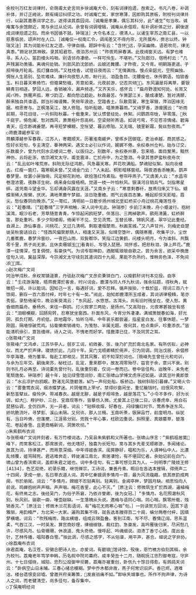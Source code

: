 <!-- { "loadSidebar": true } -->
    余校刊万红友词律时，俞荫甫太史言同乡徐诚庵大令，刻有词律拾遗，亟索之。书凡八卷，补调补体，并订正阙讹，颇有绳愆纠缪之功。时诚庵亡矣，家世寒薄，因即购其原板，附校刊词律并行，以副其嘉惠词学之志。遂得读其荔园词。［诚庵是孝廉，偶忘其科分，此“诸生”句当改。诚庵寓与余馆颇近，常与余过从论词。余曾有词调增辑，诚庵从余借观，有补调补体之分，嗣後遂成词律拾遗之刻。而余书因循不就。钟瑞注］大令名本立，德清人。以诸生宰苏之南汇县，一以慈惠临民，颂声时在人口。［诚庵仅一权南汇令，调闱差又不得内帘，无所展布，赍志以终。钟瑞又注］其为词能补红友之遗，守律自细。题辞中有云：“含怀远，孕采幽微。语若吹花，律无爽黍。”颇足状其神致。录其昭君怨，夜泊苏州云：“昨夜筠屏春满。此夜绮窗天远。有梦也难寻。系人心。笛韵楼头呜咽。别语邻舟凄绝。一样可怜生。不堪听。”又阮郎归，宿杨村云：“几声残漏功萧骚。离魂何处销。刘郎风韵沈郎娇。云娘还舞腰。才昨夜，又今宵。明朝路更遥。子规啼後月轮高。孤灯慵自挑。”又桂枝香，试镫日夜雨云：“无情画烛。慢点染韶光，空照幽独。惆怅人生易别，坠欢难续。廉纤向夜愁人雨，盼行云、泪盈鱼目。沈腰瘦也，休传鹦语，怕锁香玉。料日暮天寒倚竹。但蹙黛愁蛾，芳意如束。元夜前游，记否共倾。东风遍是将离草，要银鳞青羽相逐。梦回人远，香销被冷，漏声频逐。”又齐天乐，感怀云：“扁舟野渡知何处。长宵又闻パ杵。旅雁声孤，寒づ韵涩，都向愁边趋赴。秋霖最苦。乍萧瑟江关，酿成凄楚。暂对清醪，醉来独自共谁语。郎当衫袖谩舞。笑频年浪迹，空踏香土。队散霓裳，寒生翠钿，萍泊因缘无据。相思寄与。正枫落吴江，故人修阻。怕听船娘，唱萧萧暮雨。”又绮罗香，游废圃云：“听雨前期，寻花旧径，一片斜阳秋暮。十载重来，犹认惯曾经处。休絮。问鹦鹉帘栊，早零落、秋千庭宇。倚危阑、愁对西风，萧萧梧叶怨高树。空梁频听燕语。如说弓弯，不见苍凉情绪。碧海青天，应念断魂姜楚。再寻短梦模糊，空怅望、暮云修阻。又无端、镜里新霜，鬓丝愁夜雨。”
    ○蒋鹿潭鹾参军词
    蒋麟潭鹾参军春霖，江苏人，寄籍顺天。历署淮南鹾尹，曾练乡团御寇，吏治卓越，商民感之。性好长短句，专主清空，摹神两宋。遇文士必引以作词，娓娓不倦。余权泰州佥判，始与订交，乐数晨夕，曾为代刻水云楼词二卷，以版归之。别数年，余权泰州篆，忽来晤，面目黧黑，黯然神伤，云将赴浙，依宗湘文太守。甫至震泽，亡於舟中，为之堕泪。今录其菩萨蛮秋夜舟次云：“乱云如叶堆荒岸。斜阳无际征鸿断。风急暮天寒。芦花吹满船。梦魂轻似絮。拟向妆楼去。红瘦一窗灯。霜寒眠未曾。”又谒金门云：“人未起。桐影暗移窗纸。隔夜酒香添睡美。鹊声春梦里。妆罢小屏独倚。风定柳花到地。欲拾落红怜素指。卷帘呼燕子。”又虞美人云：“水昌帘卷澄浓雾。夜静凉生树。病来身似瘦梧桐。觉道一枝一叶怕秋风。银潢河日销兵气。剑指寒星碎。遥凭南斗望金华。忘却满身风露在天涯。”又南乡子云：“寒意剩春纤，放燕归来又下仙。蝴蝶渐稀人惭懒，厌厌。满地茶蘼午梦甜。淡日隐重檐。雨气云痕百态兼。睡起却惊天影暗，眉尖。愁似春阴向晚添。”又一萼红，清明前一日散步扬州城北至虹桥买小舟过桃花庵莲性寺云：“趁春晴。［“趁春晴”三字声相触，宋人词中无此。钟瑞参］步前汀未晚，舟小蹙波行。抱树溪湾，眠沙石老，芳草随意青青。乍惊起闲鸥短梦，伴落日、三两棹歌声。鹂苑清簧，虹桥醉笛，那处重听。多少夕阳楼阁，倚阑干不见，空见流莺。玉替云移，锦帆风递，翠华记此重经。自湖上、游仙事杳，问桃花、又过几清明。剩取凄烟楚雨，秋画芜城。”又八声甘州，刘梅史自楚徙吴秋窗话旧云：“怪西风偏聚断肠人，相逢又天涯。似晴空堕叶，偶随寒雁，吹集平沙。尘世几番蕉鹿，春梦冷窗纱。一夜巴山雨，双鬓都华。笑指江边黄鹤，问楼头明月，今为谁斜。共飘零千里，燕子尚无家。且休卖珊瑚玉，看青衫、写恨入琵琶。同怀感，把悲秋泪，弹上芦花。”鹿潭一往情深，性复倜傥，有豪侠气。为词专取神韵，酒酣辄琅琅自歌之。尝为余言，欲采中晚唐佳句入词，冀益深厚。今宗湘文太守续刻其遣词四十九阕，果能不负所约，惟稍务色泽，不免间涉耳。
    ○赵次梅广文词
    同治甲戌秋，余权常镇道篆，丹徒赵次梅广文彦俞秉铎白门，以瘦鹤轩词刊本见投。自序云：“壬戌游海陵，晤蒋鹿潭於客舍，时兴词会。鹿潭与同人作九秋词，强余拈题，得秋角，赋徵招一阕，许以能词。因知己一言，每遇好词，爱不忍释。循声按拍，十载於兹，得词三百八十馀阕，删存一百六首付梓，时年七十有一矣。”阅此，始知即鹿潭所玉成者，其词讲律极精，笔亦秀挺。录愁倚阑令，晚泊茱萸湾云：“东风起，水悠悠。古湾头。尚有旧时残垒在，使人愁。黄昏细雨扁舟。垂杨外、来往一群鸥。灯火寂寥三两处，是扬州。”又高阳台，元夜寒甚独坐有感云：“泪眼模糊，回肠宛转，忍寒犹坐窗西。扑面东风，今宵分外凄凄。满城箫鼓春如海，好光阴、孤负灯期。月初低。匝地霜华，怕听乌啼。中年哀乐都尝遍，指星星白发，往事休题，一梦刚圆，隔墙惊破荒鸡。拈毫懒索销魂句，为笺愁、半属无题。夜何其，检点熏炉，珍重添衣。”皆能清机徐引，意旨缠绵，诗人之词，不愧老而好学。惜鹿潭已住，不及同赏之耳。
    ○张筱峰广文词
    张筱峰广文鸿卓，江苏华亭人。弱岁工词，初效姜、张，後乃扩充於南北名家。有所仿拟，必神似，而尤严於声律。寝馈於此，几四十年。吴门戈顺卿精於倚声，引为同调。同治戊辰，余倡修华亭海塘，倚为董率。每赴工即相见，赏其风雅，初不知深於词也。［筱峰先生曾任元和司训，与余为忘年交。嗣後来苏，秘枉过。乱定，重来郡中，故友凋零殆尽，益官于余，意兴不衰。别则书扎月必再至。诗词橐先曾付刊，乱後重刻者，仅词一卷而已。卷中皆佳构，迨晚年，未免老笔颓唐矣。钟瑞参］越十年，始见绿雪馆词钞，南汇张啸山学博文虎序述如是。读其豆叶黄即景云：“水云凉护白鸥眠。野渚无风堕碧莲。Ы乃一声何处船。板桥边。独树斜阳引暮蝉。”又喝火令云：“雾重莺衣润，烟浓蝶梦迷。片阴催雨上罘ぜ。禁得纱窗闲坐，重忆簸钱时。旧恨风吹絮，新愁茧擘丝。瘦怜伊。带减春衣。越是无聊，越是子规啼急，越是落花飞。”小令不多作，好为长调，如大、穆护砂、三台、宝鼎现等作，皆摹仿入微。尤爱其上已後二日，访春虎阜，用白石琵琶仙调，全仿四声，无一异者。词云：“轻暝收烟，好春在、闷绿慵红时节。莺燕争逐东风，娇吭脆流叶。寻梦影、溪山未隔。又何许、那人兰楫。玉鼎听茶，银屏品竹，前度明月。纵犹有、当日吟俦，但蓬梗、江涯易分别。兜我十年心事，枉欧边重说。斜照里、真娘墓草，替落花、卷起香雪。且更商略新词，洞箫吹彻。”
    ○朱紫鹤布衣词
    与张筱峰广文词并刻者，有万竹楼词选，乃吴县朱紫鹤和义所著也。张啸山序言：“紫鹤祖居莫峰下，而常客松江，郡席故资，他无嗜好，独喜为长短句。常与其乡先辈戈顺卿游，多闻绪论。故其为词，持律甚严，而用意深细。中年得姬香滨，闺房静好，唱和为乐，人谓神仙中人。比遭乱倾覆，姬骂贼死。君逃难奔走，转徙浦江南北，索居凄怆，有不堪回忆者。余始记前在白门，啸山曾为香滨索词，盖即朱君之姬也。词中多佳句，有二事可想见其为人。一则明季广陵妓王修[A134]，色艺双绝，初录乐籍，继悦禅宗，工诗词，兼善丹青。暇日在各选本搜辑，得倚声二十四阕，录成一册，名曰草衣道人词。其中忆秦娥调多情月一首，最为风流蕴藉。依其原韵成两阕，书於册尾。词云：“多情月。嫦娥不忍轻离别。轻离别。金阊亭畔，梦圆月缺。相思怕向人前说。鸣蝉抱树声声咽。声声咽。梅花香里，此心不灭。”［原注云：修微筑生圹於西湖，遍植梅花，有终焉之志。後经吴门，为俗子所窘，乃依许誉卿。後为女冠。］“多情月。名花照澈秋风别。秋风别。骊歌一曲，唾壶敲缺。一生落魄从头说。邀梅与语同心咽。同心咽。飘零卅载，烛销香灭。”［原注云：修微木兰花影语词，有“梅花无雨寒心咽”句。］一则读贺方回词，因其下语雅丽，用韵精严，为北宋一大家。遍购其集不得，就各选本搜得百二十阕，编分两卷付梓，因填梦横塘。词云：“吹残梅雨，路出横塘，组成云锦盈叠。客到江南，写不尽、春情辽阔。思系温柔，气吞江汉，一时英发。算宫商妙理，律细细铢，裁红韵、急豪发。高吟雁後归来，尽闲愁几许，尽感风月。仙骨珊珊，休浪道、鬼头奇绝。慢呼起、吟魂细说。泪渍丁香寸心结。度出金针，艺林传播，唱阳春白雪。”按此调，尽感之感字，不从俗谱，用平声，甚合。细说之字非协。
    ○徐荔庵布衣词
    徐君荔庵，名汉苍，安徽合肥诗人也。亦爱词，有碧琅馆诗馀。殁後，恩竹樵方伯刻其稿，余为校刊。荔庵老年笃学申韩，历名皖中院司幕府。咸丰癸丑十二月，随皖抚江忠烈御粤寇，守庐州。十七日侵晓，城陷，忠烈公投御甲坝薨，荔庵亦被重创，卧伤九十馀日得愈。有鹧鸪天词云：“卧病空山日未晡。三春心绪总模糊。梦中乔木都非故，燕子何常识旧庐。香已烬，酒难沽。楼台遗恨变邱墟。曾邀开府亲筹策，发衰翁痛不如。”即咏失城事也。所作不拘声律，为诗人之词，而老健清空，尚多佳句，备存集中。
    ○丁保庵明经词
